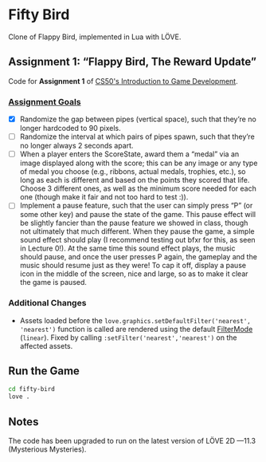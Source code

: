 # Fifty Bird

Clone of Flappy Bird, implemented in Lua with LÖVE.

## Assignment 1: “Flappy Bird, The Reward Update”

Code for **Assignment 1** of [CS50's Introduction to Game Development](https://online-learning.harvard.edu/course/cs50s-introduction-game-development).

### [Assignment Goals](https://docs.cs50.net/games/2020/x/assignments/1/assignment1.html)

- [x] Randomize the gap between pipes (vertical space), such that they’re no longer hardcoded to 90 pixels.
- [ ] Randomize the interval at which pairs of pipes spawn, such that they’re no longer always 2 seconds apart.
- [ ] When a player enters the ScoreState, award them a “medal” via an image displayed along with the score; this can be any image or any type of medal you choose (e.g., ribbons, actual medals, trophies, etc.), so long as each is different and based on the points they scored that life. Choose 3 different ones, as well as the minimum score needed for each one (though make it fair and not too hard to test :)).
- [ ] Implement a pause feature, such that the user can simply press “P” (or some other key) and pause the state of the game. This pause effect will be slightly fancier than the pause feature we showed in class, though not ultimately that much different. When they pause the game, a simple sound effect should play (I recommend testing out bfxr for this, as seen in Lecture 0!). At the same time this sound effect plays, the music should pause, and once the user presses P again, the gameplay and the music should resume just as they were! To cap it off, display a pause icon in the middle of the screen, nice and large, so as to make it clear the game is paused.

### Additional Changes

- Assets loaded before the `love.graphics.setDefaultFilter('nearest', 'nearest')` function is called are rendered using the default [FilterMode](https://love2d.org/wiki/FilterMode) (`linear`). Fixed by calling `:setFilter('nearest','nearest')` on the affected assets.

## Run the Game

```bash
cd fifty-bird
love .
```

## Notes

The code has been upgraded to run on the latest version of LÖVE 2D —11.3 (Mysterious Mysteries).